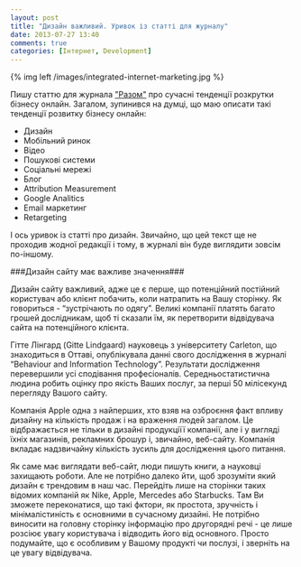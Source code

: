 ```yaml
---
layout: post
title: "Дизайн важливий. Уривок із статті для журналу"
date: 2013-07-27 13:40
comments: true
categories: [Інтернет, Development]
---
```

{% img left /images/integrated-internet-marketing.jpg %}

Пишу статтю для журнала ["Разом"](http://razommedia.ca/) про сучасні тенденції розкрутки бізнесу онлайн. Загалом, зупинився на думці, що маю описати такі тенденції розвитку бізнесу онлайн:

<!-- more -->

- Дизайн
- Мобільний ринок
- Відео
- Пошукові системи
- Соціальні мережі
- Блог
- Attribution Measurement
- Google Analitics
- Email маркетинг
- Retargeting

І ось уривок із статті про дизайн. Звичайно, що цей текст ще не проходив жодної редакції і тому, в журналі він буде виглядити зовсім по-іншому. 

###Дизайн сайту має важливе значення###

Дизайн сайту важливий, адже це є перше, що потенційний постійний користувач або клієнт побачить, коли натрапить на Вашу сторінку. Як говориться - “зустрічають по одягу”. Великі компанії платять багато грошей дослідникам, щоб ті сказали їм, як перетворити відвідувача сайта на потенційного клієнта.

 Гітте Лінгард (Gitte Lindgaard) науковець з університету Carleton, що знаходиться в  Оттаві, опублікувала данні свого дослідження в журналі “Behaviour and Information Technology”. Результати дослідження перевершили усі сподівання професіоналів. Середньостатистична людина робить оцінку про якість Ваших послуг, за перші 50 мілісекунд перегляду Вашого сайту.

 Компанія Apple одна з найперших, хто взяв на озброєння факт впливу дизайну на кількість продаж і на враження людей загалом. Це відбражається не тільки в дизайні продукціїї компанії, але і у вигляді їхніх магазинів, рекламних брошур і, звичайно, веб-сайту. Компанія вкладає надзвичайну кількість зусиль для дослідження цього питання.

 Як саме має виглядати веб-сайт, люди пишуть книги, а науковці захищають роботи. Але не потрібно далеко йти, щоб зрозуміти який дизайн є трендовим в наш час. Перейдіть лише на сторінки таких відомих компаній як Nike, Apple, Mercedes або Starbucks. Там Ви зможете переконатися, що такі фктори, як простота, зручність і мінімалістиність є основними в сучасному дизайні. Не потрібно виносити на головну сторінку інформацію про другорядні речі - це лише розсіює увагу користувача і відводить його від основного. Просто подумайте, що є особливим у Вашому продукті чи послузі, і зверніть на це увагу відвідувача.
